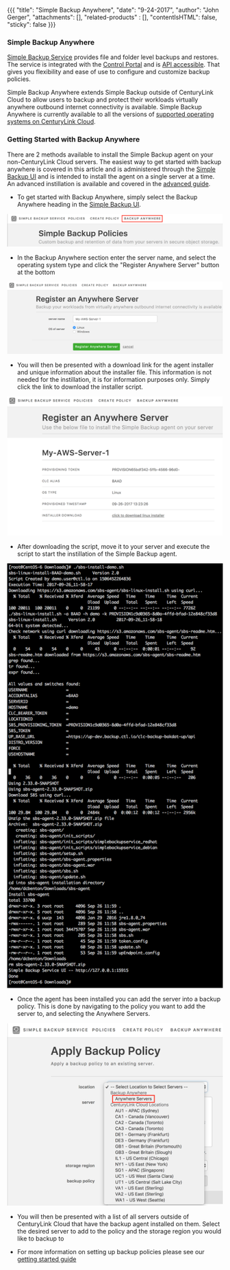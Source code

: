 {{{
  "title": "Simple Backup Anywhere",
  "date": "9-24-2017",
  "author": "John Gerger",
  "attachments": [],
  "related-products" : [],
  "contentIsHTML": false,
  "sticky": false
}}}

### Simple Backup Anywhere

[Simple Backup Service](https://www.ctl.io/simple-backup-service/) provides file and folder level backups and restores. The service is integrated with the [Control Portal](https://control.ctl.io/) and is [API accessible](https://www.ctl.io/api-docs/v2/#simple-backup). That gives you flexibility and ease of use to configure and customize backup policies.

Simple Backup Anywhere extends Simple Backup outside of CenturyLink Cloud to allow users to backup and protect their workloads virtually anywhere outbound internet connectivity is available. Simple Backup Anywhere is currently available to all the versions of [supported operating systems on CenturyLink Cloud](https://www.ctl.io/knowledge-base/support/supported-operating-systems/).


### Getting Started with Backup Anywhere

There are 2 methods available to install the Simple Backup agent on your non-CenturyLink Cloud servers. The easiest way to get started with backup anywhere is covered in this article and is administered through the [Simple Backup UI](http://backup.ctl.io) and is intended to install the agent on a single server at a time. An advanced instillation is available and covered in the [advanced guide](./Backup-Anywhere-Advanced-Install.md).

* To get started with Backup Anywhere, simply select the Backup Anywhere heading in the [Simple Backup UI](http://backup.ctl.io).

![](../images/backup/backup-anywhere/heading.png)

* In the Backup Anywhere section enter the server name, and select the operating system type and click the "Register Anywhere Server" button at the bottom

![](../images/backup/backup-anywhere/register-server.png)

* You will then be presented with a download link for the agent installer and unique information about the installer file. This information is not needed for the instillation, it is for information purposes only. Simply click the link to download the installer script.

![](../images/backup/backup-anywhere/registered-server.png)

* After downloading the script, move it to your server and execute the script to start the instillation of the Simple Backup agent.

 ![](../images/backup/backup-anywhere/agent-install.png)

* Once the agent has been installed you can add the server into a backup policy. This is done by navigating to the policy you want to add the server to, and selecting the Anywhere Servers.

![](../images/backup/backup-anywhere/policy-add.png)

* You will then be presented with a list of all servers outside of CenturyLink Cloud that have the backup agent installed on them. Select the desired server to add to the policy and the storage region you would like to backup to

* For more information on setting up backup policies please see our [getting started guide](./getting-started-with-simple-backup.md)
